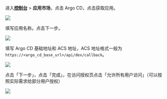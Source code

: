 <IntegrationDetailCard :title="`在 ${$localeConfig.brandName} 中创建应用`">

进入[**控制台**](https://console.genauth.ai) > **应用市场**，点击 Argo CD，点击获取应用。

![](~@imagesZhCn/integration/argo-cd/1-1.png)

填写应用名称。点击下一步。

![](~@imagesZhCn/integration/argo-cd/1-2.png)

填写 Argo CD 基础地址和 ACS 地址，ACS 地址格式一般为 `https://<argo_cd_base_url>/api/dex/callback`。

![](~@imagesZhCn/integration/argo-cd/1-3.png)

点击「下一步」，点击「完成」，在访问授权页点击「允许所有用户访问」（可以按照实际需求给部分用户授权）

![](~@imagesZhCn/integration/argo-cd/1-4.png)

</IntegrationDetailCard>
